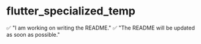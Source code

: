 # flutter_specialized_temp

✅ "I am working on writing the README."
✅ "The README will be updated as soon as possible."

